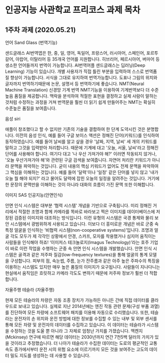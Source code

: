 # 인공지능 사관학교 프리코스 과제 목차

## 1주차 과제 (2020.05.21)

언어
Sand Glass (번역기능)

샌드글래스 AI번역앱은 한, 중, 일, 영어, 독일어, 프랑스어, 러시아어, 스페인어, 포르투갈어, 아랍어, 이탈리어 등 35개국 언어를 지원합니다.
히브리어, 페르시아어, 버마어 등 생소한 언어들까지 번역이 가능합니다.
AI번역어플 샌드글래스는 딥러닝(Deep Learning) 기능이 있습니다.
개별 사용자가 직접 틀린 부분을 입력하여 스스로 번역품질 향상이 가능합니다.
서식을 그대로 유지하여 번역가능합니다.
도표나 그림의 위치와 글자까지 번역하기때문에 논문, 설명서 등 번역하기에 좋습니다.
NMT(Neural Machine Translation) 신경망 기계 번역 
NMT기능을 이용하여 기계번역보다 더 수준 높음 품질을 제공합니다.
맥락을 분석하여 적절한 표현을 결정하고 실제 사람이 말하는 것처럼 수정하는 과정을 거쳐 번역문을 훨씬 더 읽기 쉽게 만들어주는 NMT는 확실히 수준높은 품질을 보여줍니다.

음성
siri

애플이 창조했다고 할 수 없지만 기존의 기술을 결합하여 한 단계 도약시킨 것은 분명합니다.
이전의 음성 인식, 예를 들어 구글 보이스 액션은 정해진 단어(키워드)를 인식하여 동작하였습니다. 예를 들어 날씨를 알고 샆을 경우 '날짜, 지역, 날씨' 세 개의 키워드를 말하고 그것을 입력받아 처리합니다. 때문에 기계에 대고 '오늘, 서울, 날씨'라고 정해진 단어를 사용해야 합니다. 
여기다 대고 '나 우산 가져가야 해?' 이러면 작동되지 않거나, '오늘 우산가져가야 해'와 관련된 구글 검색을 보여줍니다.
자연어 처리란 키워드가 아니라 문맥을 파악하는 것입니다. 굳이 내용의 핵심 키워드가 없어도 전제 문맥을 파악하여 그 핵심을 이해하는 것입니다. 
예를 들어 '달력'이나 '일정' 같은 단어를 넣지 않고 '내가 오늘 뭘 해야 되지?' 라고 물어도 달력에 잡힌 오늘의 일정을 알려주는 것입니다. 거기에 한 문장의 문맥만을 이해하는 것이 아니라 대화의 흐름이 가진 문맥 또한 이해합니다.

이미지
SAS 인공지능(안면인식)

안면 인식 시스템은 대부분 ‘협력 시스템’ 개념을 기반으로 구축됩니다. 미리 정해진 거리에서 적절한 조명과 함께 카메라를 똑바로 바라보고 찍은 이미지를 데이터베이스에 저장된 검증된 이미지와 대조하는 방식입니다. 이런 유형의 시스템은 국경 통제와 물리 보안 시스템에서 광범위하게 사용되고 있습니다.
이보다 더 흥미로운 개념은 바로 군중 속 특정 얼굴을 인식하는 ‘비협력 시스템(non-cooperative systems)’입니다. 조명과 얼굴 각도 모두가 제 각각인 상황에서 안경, 스카프, 모자를 착용했거나 심지어 움직이는 사람들을 인식해야 하죠! ‘이미저스 테크놀로지(Imagus Technology)’라는 호주 기업이 바로 이런 작업을 수행하는 군중 속 안면 인식 시스템을 개발했습니다.
안면 인식 시스템은 골격과 같은 저주파 질감(low-frequency textures)을 통해 얼굴의 통계 모델을 구성합니다. 피부의 점, 속눈썹, 주름, 눈가 잔주름과 같은 아주 높은 주파수의 특징을 이용하는 시스템도 있지만 매우 높은 품질의 이미지가 요구됩니다. 사람들이 지나다니는 현실에서 움직임은 흐릿하고 카메라 각도도 변하기 때문에 저주파 정보가 훨씬 더 적합합니다.

자율주행
테슬라 (자율주행)

현재 모든 테슬라의 차량은 자동 조종 장치가 가능하든 아니든 간에 직접 데이터를 클라우드로 보내고 있습니다.
실제로 지난 2014년에는 엔진 작동 관련 문제(구성 부품 과열)를 진단하여 모든 차량에 소프트웨어 패치를 이용해 자동으로 수리했습니다.
또한, 테슬라는 운전자의 손 위치와 운전 방법에 대한 정보를 수집할 수 있는 내부 및 외부 센서를 통해 모든 차량 및 운전자의 데이터를 수집하고 있습니다. 이 데이터는 테슬라가 시스템을 수정하는 것을 도울 뿐 아니라 그 자체로 엄청난 가치를 가졌습니다. 맥켄지(Mckinsey) 연구에 따르면 해당 데이터는 2030년까지 연간 7천5백 달러의 가치가 있을 것이라고 추정했습니다.
더 나아가 테슬라가 수집한 데이터는 도로의 평균적인 교통 속도 증가에서부터 운전 시의 위험 요소에 이르기까지 모든 것을 보여주는 고도의 데이터 밀도 지도를 생성하는 데 사용할 수 있습니다.

